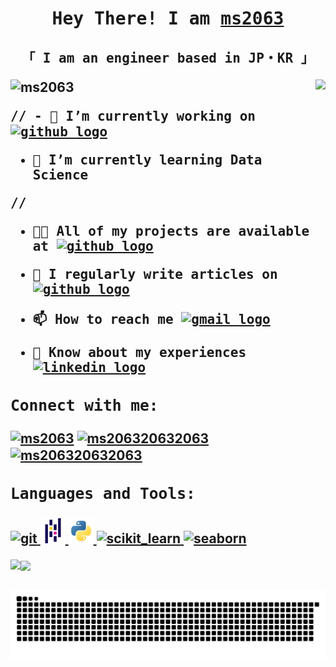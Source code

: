 <h1 align="center">
        <samp> Hey There! I am
                <b><a target="_blank" href="https://ms2063.github.io">ms2063</a></b>
        </samp>
</h1>

<h2><p align="center"> 
  <samp>
    「 I am an engineer based in <b>JP・KR</b> 」
  </samp>
</p>

<p><img align="right" height="150" src="https://media.giphy.com/media/v1.Y2lkPTc5MGI3NjExaXc5Y25uOWNlNzBneWliNDFjbmNoaWUza2d0Y2Q0NXQzeGVyNDU4eiZlcD12MV9pbnRlcm5hbF9naWZfYnlfaWQmY3Q9Zw/nR4L10XlJcSeQ/giphy.gif"  /></p>

<p align="left"> <img src="https://komarev.com/ghpvc/?username=ms2063&label=Visitors&color=0e75b6&style=for-the-badge&abbreviated=true" alt="ms2063" /> </p>

<samp>
//        
- 🔭 I’m currently working on  <a href="https://github.com/ms2063/mediview" target="_blank">
  <img src="https://img.shields.io/badge/MediView-100000?style=for-the-badge&label=&logo=github&logoColor=white" height="23" alt="github logo"></a>

- 🌱 I’m currently learning **Data Science**
 
<!-- - 👯 I’m looking to collaborate on [Data Science](https://ms2063.github.io)-->

<!-- - 🤝 I’m looking for help with [Data Science](https://ms2063.github.io)--> 
//

- 👨‍💻 All of my projects are available at  <a href="https://github.com/ms2063?tab=repositories" target="_blank">
  <img src="https://img.shields.io/badge/Github-100000?style=for-the-badge&label=&logo=github&logoColor=white" height="23" alt="github logo"></a>

- 📝 I regularly write articles on <a href="https://ms2063.github.io" target="_blank">
  <img src="https://img.shields.io/badge/blog-100000?style=for-the-badge&label=&color=41454A&logo=github&logoColor=white" height="23" alt="github logo"></a>

- 📫 How to reach me <a href="mailto:ms206320632063@gmail.com" target="_blank">
    <img src="https://img.shields.io/badge/Gmail-100000?style=for-the-badge&logo=gmail&color=D14836&logoColor=white" height="23" alt="gmail logo"></a>

- 📄 Know about my experiences <a href="https://linkedin.com/in/" target="_blank">
  <img src="https://img.shields.io/badge/LinkedIn-100000?style=for-the-badge&label=&color=0A66C2&logo=linkedin&logoColor=white" height="23" alt="linkedin logo"></a>

<!-- - ⚡ Fun fact **I like hiking**-->
</samp>

<samp>
<h3 align="left">Connect with me:</h3>
</samp>
<p align="left">
<a href="https://kaggle.com/ms2063" target="blank"><img align="center" src="https://raw.githubusercontent.com/rahuldkjain/github-profile-readme-generator/master/src/images/icons/Social/kaggle.svg" alt="ms2063" height="30" width="40" /></a>
<a href="https://www.hackerrank.com/ms206320632063" target="blank"><img align="center" src="https://raw.githubusercontent.com/rahuldkjain/github-profile-readme-generator/master/src/images/icons/Social/hackerrank.svg" alt="ms206320632063" height="30" width="40" /></a>
<a href="https://www.leetcode.com/ms206320632063" target="blank"><img align="center" src="https://raw.githubusercontent.com/rahuldkjain/github-profile-readme-generator/master/src/images/icons/Social/leet-code.svg" alt="ms206320632063" height="30" width="40" /></a>
</p>
<samp>
<h3 align="left">Languages and Tools:</h3></samp>
<p align="left"> <a href="https://git-scm.com/" target="_blank" rel="noreferrer"> <img src="https://www.vectorlogo.zone/logos/git-scm/git-scm-icon.svg" alt="git" width="40" height="40"/> </a> <a href="https://pandas.pydata.org/" target="_blank" rel="noreferrer"> <img src="https://raw.githubusercontent.com/devicons/devicon/2ae2a900d2f041da66e950e4d48052658d850630/icons/pandas/pandas-original.svg" alt="pandas" width="40" height="40"/> </a> <a href="https://www.python.org" target="_blank" rel="noreferrer"> <img src="https://raw.githubusercontent.com/devicons/devicon/master/icons/python/python-original.svg" alt="python" width="40" height="40"/> </a> <a href="https://scikit-learn.org/" target="_blank" rel="noreferrer"> <img src="https://upload.wikimedia.org/wikipedia/commons/0/05/Scikit_learn_logo_small.svg" alt="scikit_learn" width="40" height="40"/> </a> <a href="https://seaborn.pydata.org/" target="_blank" rel="noreferrer"> <img src="https://seaborn.pydata.org/_images/logo-mark-lightbg.svg" alt="seaborn" width="40" height="40"/> </a> </p>
</h2>
<p><img align="left" src="https://github-readme-stats.vercel.app/api/top-langs/?username=ms2063&theme=tokyonight&hide_border=false&include_all_commits=false&count_private=false&layout=compact" /></p>

<!-- <p>&nbsp;<img align="center" src="https://github-readme-stats.vercel.app/api?username=ms2063&theme=tokyonight&hide_border=false&include_all_commits=false&count_private=false" /></p> -->

<p><img align="center" src="https://github-readme-streak-stats.herokuapp.com/?user=ms2063&theme=tokyonight&hide_border=false" /></p> 

<br clear="both">
<img src="https://raw.githubusercontent.com/ms2063/ms2063/output/snake.svg" alt="Snake animation" />

